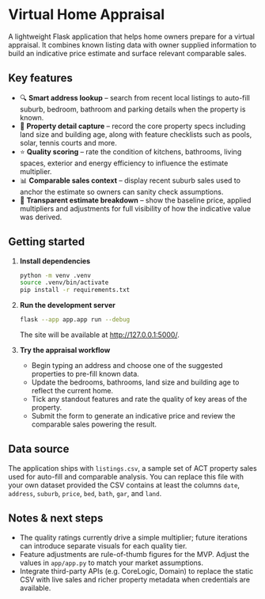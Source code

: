 # Virtual Home Appraisal

A lightweight Flask application that helps home owners prepare for a virtual appraisal. It combines known listing data with owner supplied information to build an indicative price estimate and surface relevant comparable sales.

## Key features

- 🔍 **Smart address lookup** – search from recent local listings to auto-fill suburb, bedroom, bathroom and parking details when the property is known.
- 🏡 **Property detail capture** – record the core property specs including land size and building age, along with feature checklists such as pools, solar, tennis courts and more.
- ⭐ **Quality scoring** – rate the condition of kitchens, bathrooms, living spaces, exterior and energy efficiency to influence the estimate multiplier.
- 📊 **Comparable sales context** – display recent suburb sales used to anchor the estimate so owners can sanity check assumptions.
- 🧮 **Transparent estimate breakdown** – show the baseline price, applied multipliers and adjustments for full visibility of how the indicative value was derived.

## Getting started

1. **Install dependencies**

   ```bash
   python -m venv .venv
   source .venv/bin/activate
   pip install -r requirements.txt
   ```

2. **Run the development server**

   ```bash
   flask --app app.app run --debug
   ```

   The site will be available at <http://127.0.0.1:5000/>.

3. **Try the appraisal workflow**

   - Begin typing an address and choose one of the suggested properties to pre-fill known data.
   - Update the bedrooms, bathrooms, land size and building age to reflect the current home.
   - Tick any standout features and rate the quality of key areas of the property.
   - Submit the form to generate an indicative price and review the comparable sales powering the result.

## Data source

The application ships with `listings.csv`, a sample set of ACT property sales used for auto-fill and comparable analysis. You can replace this file with your own dataset provided the CSV contains at least the columns `date`, `address`, `suburb`, `price`, `bed`, `bath`, `gar`, and `land`.

## Notes & next steps

- The quality ratings currently drive a simple multiplier; future iterations can introduce separate visuals for each quality tier.
- Feature adjustments are rule-of-thumb figures for the MVP. Adjust the values in `app/app.py` to match your market assumptions.
- Integrate third-party APIs (e.g. CoreLogic, Domain) to replace the static CSV with live sales and richer property metadata when credentials are available.
